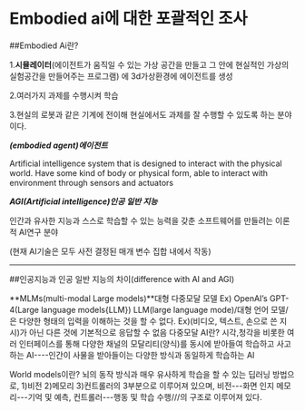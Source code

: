 # Embodied ai에 대한 포괄적인 조사
##Embodied Ai란?

1.**시뮬레이터**(에이전트가 움직일 수 있는 가상 공간을 만들고 그 안에 현실적인 가상의 실험공간을 만들어주는 프로그램)
에 3d가상환경에 에이전트를 생성 

2.여러가지 과제를 수행시켜 학습

3.현실의 로봇과 같은 기계에 전이해 현실에서도 과제를 잘 수행할 수 있도록 하는 분야이다.

***(embodied agent)에이전트***

 Artificial intelligence system that is designed to interact with the physical world. Have some kind of body or physical form, able to interact with environment through sensors and actuators

***AGI(Artificial intelligence)인공 일반 지능***

인간과 유사한 지능과 스스로 학습할 수 있는 능력을 갖춘 소프트웨어를 만들려는 이론적 AI연구 분야 

(현재 AI기술은 모두 사전 결정된 매개 변수 집합 내에서 작동)

----------------------------------------------------------------
##인공지능과 인공 일반 지능의 차이(difference with AI and AGI)

**MLMs(multi-modal Large models)**대형 다중모달 모델
Ex) OpenAI’s GPT-4(Large language models{LLM})
LLM(large language mode)/대형 언어 모델/은 다양한 형태의 입력을 이해하는 것을 할 수 없다. Ex)(비디오, 텍스트, 손으로 쓴 지시)가 아닌 다른 것에 기본적으로 응답할 수 없음
다중모달 AI란?
시각,청각을 비롯한 여러 인터페이스를 통해 다양한 채널의 모달리티(양식)를 동시에 받아들여 학습하고 사고하는 AI----인간이 사물을 받아들이는 다양한 방식과 동일하게 학습하는 AI

World models이란?
뇌의 동작 방식과 매우 유사하게 학습을 할 수 있는 딥러닝 방법으로, 1)비전 2)메모리 3)컨트롤러의 3부분으로 이루어져 있으며, 비전---화면 인지 메모리---기억 및 예측, 컨트롤러---행동 및 학습 수행///의 구조로 이루어져 있다.


<!--stackedit_data:
eyJoaXN0b3J5IjpbMTU1NDg4MDExOF19
-->